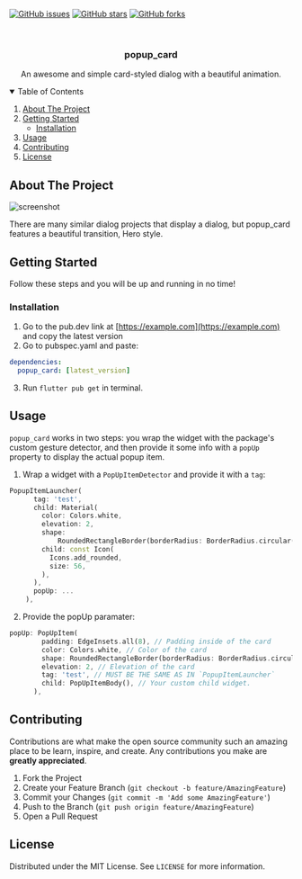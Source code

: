 [![GitHub issues](https://img.shields.io/github/issues/BrunoJurkovic/popup_card)](https://github.com/BrunoJurkovic/popup_card/issues)
[![GitHub stars](https://img.shields.io/github/stars/BrunoJurkovic/popup_card)](https://github.com/BrunoJurkovic/popup_card/stargazers)
[![GitHub forks](https://img.shields.io/github/forks/BrunoJurkovic/popup_card)](https://github.com/BrunoJurkovic/popup_card/network)

<!-- PROJECT LOGO -->
<br />
<p align="center">
  <h3 align="center">popup_card</h3>

  <p align="center">
    An awesome and simple card-styled dialog with a beautiful animation.
  </p>
</p>



<!-- TABLE OF CONTENTS -->
<details open="open">
  <summary>Table of Contents</summary>
  <ol>
    <li>
      <a href="#about-the-project">About The Project</a>
    </li>
    <li>
      <a href="#getting-started">Getting Started</a>
      <ul>
        <li><a href="#installation">Installation</a></li>
      </ul>
    </li>
    <li><a href="#usage">Usage</a></li>
    <li><a href="#contributing">Contributing</a></li>
    <li><a href="#license">License</a></li>
  </ol>
</details>



<!-- ABOUT THE PROJECT -->
## About The Project

![screenshot](https://i.imgur.com/YAbJdXq.gif)

There are many similar dialog projects that display a dialog, but popup_card features a beautiful
transition, Hero style. 

<!-- GETTING STARTED -->
## Getting Started

Follow these steps and you will be up and running in no time!

### Installation

1. Go to the pub.dev link at [https://example.com](https://example.com) and copy the latest version
2. Go to pubspec.yaml and paste:
  ```yaml
  dependencies:
    popup_card: [latest_version]
  ```
3. Run `flutter pub get` in terminal.


<!-- USAGE EXAMPLES -->
## Usage

`popup_card` works in two steps: you wrap the widget with the package's custom gesture detector, and then provide it some info
with a `popUp` property to display the actual popup item.

1. Wrap a widget with a `PopUpItemDetector` and provide it with a `tag`:
  ```dart
  PopupItemLauncher(
        tag: 'test',
        child: Material(
          color: Colors.white,
          elevation: 2,
          shape:
              RoundedRectangleBorder(borderRadius: BorderRadius.circular(32)),
          child: const Icon(
            Icons.add_rounded,
            size: 56,
          ),
        ),
        popUp: ...
      ),
  ```
2. Provide the popUp paramater: 
  ```dart
  popUp: PopUpItem(
          padding: EdgeInsets.all(8), // Padding inside of the card
          color: Colors.white, // Color of the card
          shape: RoundedRectangleBorder(borderRadius: BorderRadius.circular(32)), // Shape of the card
          elevation: 2, // Elevation of the card
          tag: 'test', // MUST BE THE SAME AS IN `PopupItemLauncher`
          child: PopUpItemBody(), // Your custom child widget.
        ),
  ```


<!-- CONTRIBUTING -->
## Contributing

Contributions are what make the open source community such an amazing place to be learn, inspire, and create. Any contributions you make are **greatly appreciated**.

1. Fork the Project
2. Create your Feature Branch (`git checkout -b feature/AmazingFeature`)
3. Commit your Changes (`git commit -m 'Add some AmazingFeature'`)
4. Push to the Branch (`git push origin feature/AmazingFeature`)
5. Open a Pull Request



<!-- LICENSE -->
## License

Distributed under the MIT License. See `LICENSE` for more information.
